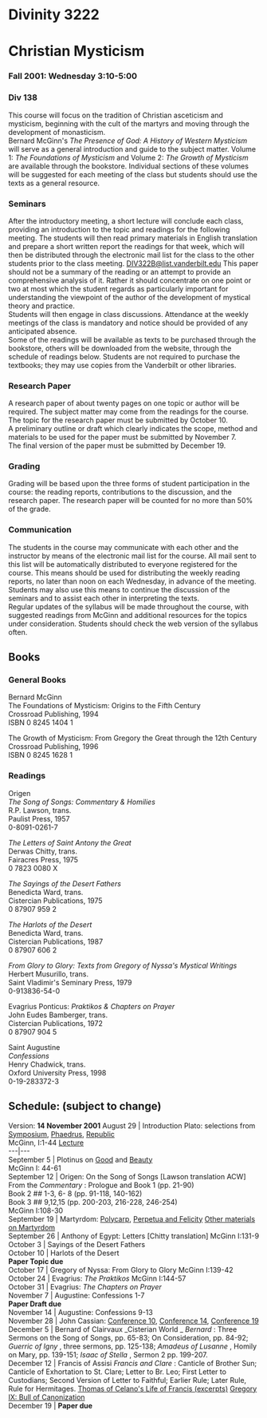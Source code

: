 #  Divinity 3222

#  Christian Mysticism

###  Fall 2001: Wednesday 3:10-5:00

###  Div 138

This course will focus on the tradition of Christian asceticism and mysticism,
beginning with the cult of the martyrs and moving through the development of
monasticism.  
    Bernard McGinn's _The Presence of God: A History of Western Mysticism_ will serve as a general introduction and guide to the subject matter.   Volume 1: _The Foundations of Mysticism_ and Volume 2:   _The Growth of Mysticism_ are available through the bookstore.   Individual sections of these volumes will be suggested for each meeting of the class but students should use the texts as a general resource.   


###  Seminars

After the introductory meeting, a short lecture will conclude each class,
providing an introduction to the topic and readings for the following meeting.
The students will then read primary materials in English translation and
prepare a short written report the readings for that week, which will then be
distributed through the electronic mail list for the class to the other
students prior to the class meeting.
[DIV322B@list.vanderbilt.edu](mailto:div322b@list.vanderbilt.edu) This paper
should not be a summary of the reading or an attempt to provide an
comprehensive analysis of it.  Rather it should concentrate on one point or
two at most which the student regards as particularly important for
understanding the viewpoint of the author of the development of mystical
theory and practice.  
    Students will then engage in class discussions.  Attendance at the weekly meetings of the class is mandatory and notice should be provided of any anticipated absence.   
    Some of the readings will be available as texts to be purchased through the bookstore, others will be downloaded from the website, through the schedule of readings below.  Students are not required to purchase the textbooks; they may use copies from the Vanderbilt or other libraries. 

###  Research Paper

A research paper of about twenty pages on one topic or author will be
required.  The subject matter may come from the readings for the course.  
    The topic for the research paper must be submitted by October 10.   
    A preliminary outline or draft which clearly indicates the scope, method and materials to be used for the paper must be submitted by November 7.   
    The final version of the paper must be submitted by December 19. 

###  Grading

Grading will be based upon the three forms of student participation in the
course:  the reading reports, contributions to the discussion, and the
research paper.  The research paper will be counted for no more than 50% of
the grade.  


###  Communication

The students in the course may communicate with each other and the instructor
by means of the electronic mail list for the course.  All mail sent to this
list will be automatically distributed to everyone registered for the course.
This means should be used for distributing the weekly reading reports, no
later than noon on each Wednesday, in advance of the meeting. Students may
also use this means to continue the discussion of the seminars and to assist
each other in interpreting the texts.  
    Regular updates of the syllabus will be made throughout the course, with suggested readings from McGinn and additional resources for the topics under consideration.  Students should check the web version of the syllabus often.   


##  Books

###  General Books

Bernard McGinn  
The Foundations of Mysticism: Origins to the Fifth Century  
Crossroad Publishing, 1994  
ISBN 0 8245 1404 1

The Growth of Mysticism: From Gregory the Great through the 12th Century  
Crossroad Publishing, 1996  
ISBN 0 8245 1628 1  


###  Readings

Origen  
_The Song of Songs: Commentary & Homilies_  
R.P. Lawson, trans.  
Paulist Press, 1957  
0-8091-0261-7

_The Letters of Saint Antony the Great_  
 Derwas Chitty, trans.  
Fairacres Press, 1975  
0 7823 0080 X

_The Sayings of the Desert Fathers_  
Benedicta Ward, trans.  
Cistercian Publications, 1975  
0 87907 959 2

_The Harlots of the Desert_  
Benedicta Ward, trans.  
Cistercian Publications, 1987  
0 87907 606 2

_From Glory to Glory: Texts from Gregory of Nyssa's Mystical Writings_  
Herbert Musurillo, trans.  
Saint Vladimir's Seminary Press, 1979  
0-913836-54-0

Evagrius Ponticus: _Praktikos & Chapters on Prayer_  
John Eudes Bamberger, trans.  
Cistercian Publications, 1972  
0 87907 904 5

Saint Augustine  
_Confessions_  
Henry Chadwick, trans.  
Oxford University Press, 1998  
0-19-283372-3  
    
    


##  Schedule: (subject to change)

Version: **14 November 2001** August 29 | Introduction  Plato: selections from
[Symposium](http://divinity.library.vanderbilt.edu/burns/3222/readings/Platosymp.html),
[Phaedrus](http://divinity.library.vanderbilt.edu/burns/3222/readings/Platophaed.html),
[Republic
](http://divinity.library.vanderbilt.edu/burns/3222/readings/Platorepub.html)  
McGinn, I:1-44
[Lecture](http://divinity.library.vanderbilt.edu/burns/3222/lecture829.html)  
---|---  
September 5 | Plotinus on
[Good](http://divinity.library.vanderbilt.edu/burns/3222/readings/Plotgood.html)
and
[Beauty](http://divinity.library.vanderbilt.edu/burns/3222/readings/Plotbeauty.html)  
McGinn I: 44-61  
September 12 | Origen: On the Song of Songs  [Lawson translation  ACW]  
From the _Commentary_ : Prologue and Book 1 (pp. 21-90)  
Book 2 ## 1-3, 6- 8 (pp. 91-118, 140-162)  
Book 3 ## 9,12,15 (pp. 200-203, 216-228, 246-254)  
McGinn I:108-30  
September 19 | Martyrdom:
[Polycarp](http://divinity.library.vanderbilt.edu/burns/3222/readings/polycarp.html),
[Perpetua and
Felicity](http://divinity.library.vanderbilt.edu/burns/3222/readings/perpetua.html)
[Other materials on
Martyrdom](http://divinity.library.vanderbilt.edu/burns/chroma/saints/saints.html)  
September 26 | Anthony of Egypt:  Letters [Chitty translation]  McGinn I:131-9  
October 3 | Sayings of the Desert Fathers  
October 10 | Harlots of the Desert  
**Paper Topic due**  
October 17 | Gregory of Nyssa:  From Glory to Glory McGinn I:139-42  
October 24 | Evagrius:  _The Praktikos_   McGinn I:144-57  
October 31 | Evagrius:  _The Chapters on Prayer_  
November 7 | Augustine:  Confessions 1-7  
**Paper Draft due**  
November 14 | Augustine:  Confessions 9-13  
November 28 | John Cassian: [Conference
10](http://divinity.library.vanderbilt.edu/burns/3222/readings/cassian10.html),
[Conference
14](http://divinity.library.vanderbilt.edu/burns/3222/readings/cassian14.html),
[Conference
19](http://divinity.library.vanderbilt.edu/burns/3222/readings/cassian19.html)  
December 5 | Bernard of Clairvaux  _Cisterian World  _ _Bernard_ :  Three
Sermons on the Song of Songs, pp. 65-83; On Consideration, pp. 84-92; _Guerric
of Igny_ , three sermons, pp. 125-138; _Amadeus of Lusanne_ , Homily on Mary,
pp. 139-151; _Isaac of Stella_ , Sermon 2  pp. 199-207.  
December 12 | Francis of Assisi  _Francis and Clare_ : Canticle of Brother
Sun; Canticle of Exhortation to St. Clare; Letter to Br. Leo; First Letter to
Custodians; Second Version of Letter to Faithful; Earlier Rule; Later Rule,
Rule for Hermitages.  [Thomas of Celano's Life of Francis
(excerpts)](http://www.fordham.edu/halsall/source/stfran-lives.html)  [Gregory
IX: Bull of Canonization](http://www.ewtn.com/library/PAPALDOC/G9MIRA.HTM)  
December 19 | **Paper due**

